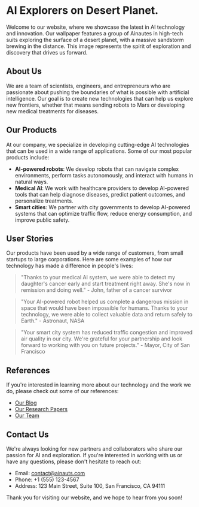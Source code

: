 <!--
Write me content for website with wallpaper which alt text is:

"A group of Ainautes in high-tech suits exploring the surface of a desert planet, with a massive sandstorm brewing in the distance."

The name/title of the page should not be 1:1 copy of the alt text but rather a real content of the website which is using this wallpaper.

- Use markdown format
- Start with the heading
- The content should look like a real website
- Include real sections like references, contact, user stories, etc. use things relevant to the page purpose.
- Feel free to use structure like headings, bullets, numbering, blockquotes, paragraphs, horizontal lines, etc.
- You can use formatting like bold or _italic_
- You can include UTF-8 emojis
- Links should be only #hash anchors (and you can refer to the document itself)
- Do not include images
-->

<!--font:Montserrat-->

# AI Explorers on Desert Planet.

Welcome to our website, where we showcase the latest in AI technology and innovation. Our wallpaper features a group of Ainautes in high-tech suits exploring the surface of a desert planet, with a massive sandstorm brewing in the distance. This image represents the spirit of exploration and discovery that drives us forward.

## About Us

We are a team of scientists, engineers, and entrepreneurs who are passionate about pushing the boundaries of what is possible with artificial intelligence. Our goal is to create new technologies that can help us explore new frontiers, whether that means sending robots to Mars or developing new medical treatments for diseases.

## Our Products

At our company, we specialize in developing cutting-edge AI technologies that can be used in a wide range of applications. Some of our most popular products include:

-   **AI-powered robots**: We develop robots that can navigate complex environments, perform tasks autonomously, and interact with humans in natural ways.
-   **Medical AI**: We work with healthcare providers to develop AI-powered tools that can help diagnose diseases, predict patient outcomes, and personalize treatments.
-   **Smart cities**: We partner with city governments to develop AI-powered systems that can optimize traffic flow, reduce energy consumption, and improve public safety.

## User Stories

Our products have been used by a wide range of customers, from small startups to large corporations. Here are some examples of how our technology has made a difference in people's lives:

> "Thanks to your medical AI system, we were able to detect my daughter's cancer early and start treatment right away. She's now in remission and doing well." - John, father of a cancer survivor

> "Your AI-powered robot helped us complete a dangerous mission in space that would have been impossible for humans. Thanks to your technology, we were able to collect valuable data and return safely to Earth." - Astronaut, NASA

> "Your smart city system has reduced traffic congestion and improved air quality in our city. We're grateful for your partnership and look forward to working with you on future projects." - Mayor, City of San Francisco

## References

If you're interested in learning more about our technology and the work we do, please check out some of our references:

-   [Our Blog](#blog)
-   [Our Research Papers](#papers)
-   [Our Team](#team)

## Contact Us

We're always looking for new partners and collaborators who share our passion for AI and exploration. If you're interested in working with us or have any questions, please don't hesitate to reach out:

-   Email: [contact@ainauts.com](mailto:contact@ainauts.com)
-   Phone: +1 (555) 123-4567
-   Address: 123 Main Street, Suite 100, San Francisco, CA 94111

Thank you for visiting our website, and we hope to hear from you soon!
